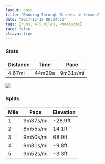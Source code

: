 ```yaml
---
layout: post
title: "Running Through Streets of Havana"
date: "2017-12-12 08:34:15"
tags: [runs, 4-5 miles, <9m45s/mi]
race: false
strava: true
---
```


### Stats

| Distance | Time | Pace |
|----------|------|------|
|4.67mi|44m29s|9m31s/mi|

<img src='https://maps.googleapis.com/maps/api/staticmap?maptype=roadmap&path=enc:ahflCjqruNdGv@jMyExIh@nNtE|H`I|EtI~@vF~DxCtD|JvG|I_MlEjFvMqIjKfJjHH|AuNgKiAlAsC}@aB`D{AW^zUwC@ZnLoKxAbArUgGAT|EaAkVrAcq@sCed@&key=AIzaSyC1MId7bFpkLXNAaYhBSTb8jLyiSqzbDtM&size=800x800&markers=color:yellow|label:S|23.13873,-82.3479&markers=color:green|label:F|23.13407,-82.35679999999999'>

### Splits

| Mile | Pace | Elevation |
|------|------|-----------|
|1|9m37s/mi|-28.9ft|
|2|8m55s/mi|14.1ft|
|3|9m50s/mi|68.9ft|
|4|9m31s/mi|-9.8ft|
|5|9m52s/mi|-3.3ft|
